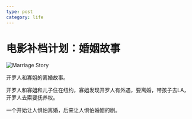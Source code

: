 ```yaml
---
type: post
category: life
---
```

# 电影补档计划：婚姻故事

![Marriage Story](https://img1.doubanio.com/view/photo/l/public/p2571760178.webp)

开罗人和寡姐的离婚故事。

开罗人和寡姐和儿子住在纽约，寡姐发现开罗人有外遇，要离婚，带孩子去LA，开罗人去索要抚养权。

一个开始让人惧怕离婚，后来让人惧怕婚姻的剧。
